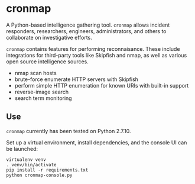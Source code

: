 cronmap
=======

A Python-based intelligence gathering tool. `cronmap` allows incident
responders, researchers, engineers, administrators, and others to collaborate
on investigative efforts.

`cronmap` contains features for performing reconnaisance. These include
integrations for third-party tools like Skipfish and nmap, as well as
various open source intelligence sources.

* nmap scan hosts
* brute-force enumerate HTTP servers with Skipfish
* perform simple HTTP enumeration for known URIs with built-in support
* reverse-image search
* search term monitoring

Use
---

`cronmap` currently has been tested on Python 2.7.10.

Set up a virtual environment, install dependencies, and the console UI can be
launched:

```
virtualenv venv
. venv/bin/activate
pip install -r requirements.txt
python cronmap-console.py
```
